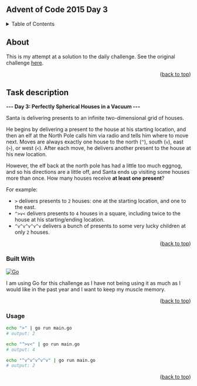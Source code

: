 <a name="readme-top"></a>

<!-- TITLE -->
## Advent of Code 2015 Day 3

<!-- TABLE OF CONTENTS -->
<details>
  <summary>Table of Contents</summary>
  <ul>
    <li><a href="#about">About</a></li>
    <li><a href="#task-description">Task description</a></li>
    <li><a href="#built-with">Built With</a></li>
    <li><a href="#usage">Usage</a></li>
  </ul>
</details>

<!-- ABOUT -->
## About

This is my attempt at a solution to the daily challenge. See the original challenge [here][Challenge-url].

<p align="right">(<a href="#readme-top">back to top</a>)</p>

<!-- TASK DESCRIPTION -->
## Task description

**--- Day 3: Perfectly Spherical Houses in a Vacuum ---**

Santa is delivering presents to an infinite two-dimensional grid of houses.

He begins by delivering a present to the house at his starting location, 
and then an elf at the North Pole calls him via radio and tells him where 
to move next. Moves are always exactly one house to the north (`^`), south (`v`),
east (`>`), or west (`<`). After each move, he delivers another present to 
the house at his new location.

However, the elf back at the north pole has had a little too much eggnog, 
and so his directions are a little off, and Santa ends up visiting some 
houses more than once. How many houses receive **at least one present**?

For example:

* `>` delivers presents to `2` houses: one at the starting location, and one to the east.
* `^>v<` delivers presents to `4` houses in a square, including twice to the house at his starting/ending location.
* `^v^v^v^v^v` delivers a bunch of presents to some very lucky children at only `2` houses.

<p align="right">(<a href="#readme-top">back to top</a>)</p>

<!-- BUILT WITH -->
### Built With

[![Go][Go-shield]][Go-url]

I am using Go for this challenge as I have not being using it as much as I would like in the past year and I want to 
keep my muscle memory.

<p align="right">(<a href="#readme-top">back to top</a>)</p>

<!-- USAGE -->
### Usage

```bash
echo ">" | go run main.go
# output: 2

echo "^>v<" | go run main.go
# output: 4

echo "^v^v^v^v^v" | go run main.go
# output: 2
```

<p align="right">(<a href="#readme-top">back to top</a>)</p>

<!-- MARKDOWN LINKS & IMAGES -->
[Challenge-url]: https://adventofcode.com/2015/day/3
[Go-shield]: https://img.shields.io/badge/go-%2300ADD8.svg?style=for-the-badge&logo=go&logoColor=white
[Go-url]: https://go.dev/